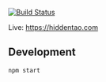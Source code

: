 [![Build Status](https://circleci.com/gh/hiddentao/hiddentao.com/tree/master.svg?style=svg)](https://circleci.com/gh/hiddentao/hiddentao.com/tree/master)

Live: https://hiddentao.com

## Development

```shell
npm start
```
